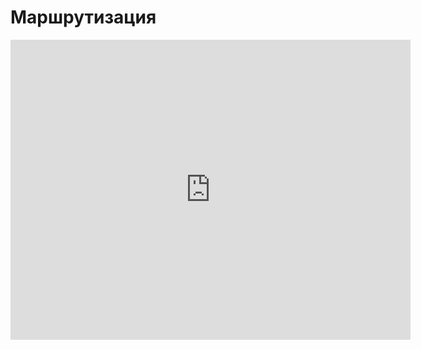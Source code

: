 # Маршрутизация
<iframe width="640" height="480" src="https://www.youtube.com/embed/_B9xAFEcfDg?list=PLU-TUGRFxOHgDmoiAExzK0M1qM0RaBQ8f" frameborder="0" allowfullscreen></iframe>
